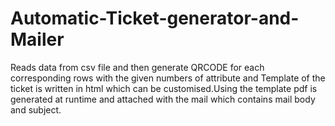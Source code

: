 # Automatic-Ticket-generator-and-Mailer

Reads data from csv file and then generate QRCODE for each corresponding rows with the given numbers of attribute and Template of the ticket is written in html which can be customised.Using the template pdf is generated at runtime and attached with the mail which contains mail body and subject.
